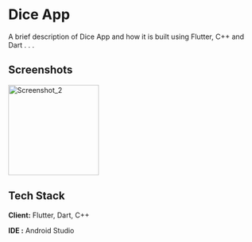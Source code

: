 
# Dice App

A brief description of Dice App and how it is built using Flutter, C++ and Dart . . .


## Screenshots

<img width="182" alt="Screenshot_2" src="https://user-images.githubusercontent.com/97822048/235582304-dec740c0-118d-4784-a139-8b75eb6f8a41.png">



## Tech Stack

**Client:** Flutter, Dart, C++

**IDE :** Android Studio



